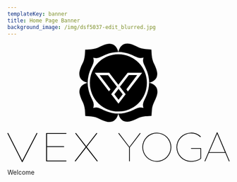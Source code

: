 ```yaml
---
templateKey: banner
title: Home Page Banner
background_image: /img/dsf5037-edit_blurred.jpg
---
```


<svg xmlns="http://www.w3.org/2000/svg" viewBox="0 0 287.32 153.23">
  <path class="word-mark" d="M157.33,134.32,143.6,116.38c-.11-.16-.16-.31.05-.47l.31-.21c.21-.1.31,0,.42.16l13.42,17.63,13.42-17.63c.1-.16.26-.26.41-.16l.32.21c.2.16.15.31.05.47l-13.73,17.89V151.8a.36.36,0,0,1-.37.37h-.21a.36.36,0,0,1-.36-.37Zm35.94-19.09A18.73,18.73,0,1,1,174.49,134,18.72,18.72,0,0,1,193.27,115.23Zm0,36.52A17.79,17.79,0,1,0,175.43,134,17.69,17.69,0,0,0,193.27,151.75Zm44-36.52A18.59,18.59,0,0,1,250,120.07a.31.31,0,0,1,0,.42l-.26.31a.27.27,0,0,1-.41,0,17.38,17.38,0,0,0-12-4.63,17.79,17.79,0,1,0,0,35.58c7,0,11.19-2.71,12.23-3.59V135.94H237.74a.36.36,0,0,1-.37-.37v-.21a.36.36,0,0,1,.37-.31h12.38a.35.35,0,0,1,.36.31v13.16c-.36.58-4.94,4.17-13.16,4.17a18.73,18.73,0,1,1,0-37.46Zm33.65-.36a.36.36,0,0,1,.26-.21h.1a.34.34,0,0,1,.26.21L287.3,151.8a.21.21,0,0,1-.15.31l-.47.16c-.16,0-.21-.05-.26-.16l-4.63-10.87H260.52l-4.69,10.87c-.05.11-.1.21-.26.16l-.46-.16a.22.22,0,0,1-.16-.31Zm10.4,25.49-10.09-23.83-10.35,23.83ZM0,116.12c-.06-.16,0-.26.19-.31l.56-.16c.19-.05.25,0,.31.16l18.1,35.52,18.54-35.52c.06-.11.12-.21.31-.16l.56.16c.19,0,.25.15.19.31L19.56,153a.42.42,0,0,1-.75,0Zm50.06,0a.39.39,0,0,1,.43-.37h25.4a.4.4,0,0,1,.44.37v.21a.4.4,0,0,1-.44.36H51.2v16.07H72.92a.4.4,0,0,1,.44.37v.21a.4.4,0,0,1-.44.36H51.2v17.53H75.91a.4.4,0,0,1,.44.36v.21a.4.4,0,0,1-.44.37H50.51a.39.39,0,0,1-.43-.37Zm37.19,35.42,13.92-17.94L87.9,116.38c-.13-.16-.19-.31.06-.47l.37-.21a.37.37,0,0,1,.5.16l13.11,16.9,13.11-16.9a.36.36,0,0,1,.49-.16l.38.21c.25.16.19.31.06.47L102.63,133.6l14,17.94c.12.16.19.31-.06.47l-.38.21a.38.38,0,0,1-.5-.16l-13.79-17.58L88.21,152.06a.38.38,0,0,1-.5.16l-.37-.21C87.09,151.85,87.15,151.7,87.27,151.54Z" />
  <path class="logo-mark" d="M143.41,90.7a40.55,40.55,0,0,0,8.3-.9A54.66,54.66,0,0,0,158,88c3.6-1.3,6.1-2.7,8.2-3.6a18.84,18.84,0,0,1,5-1.6,13.49,13.49,0,0,1,4.7.6,13.49,13.49,0,0,1-.6-4.7,13,13,0,0,1,1.6-5c.9-2,2.2-4.6,3.6-8.2a40,40,0,0,0,1.8-6.3,40.55,40.55,0,0,0,.9-8.3c6.3,1.5,9.4,4.7,10.4,8.4a14.07,14.07,0,0,1,.2,5.8,24.33,24.33,0,0,1-1.8,5.8c-.8,1.9-1.6,3.5-2.3,5a42.2,42.2,0,0,0-1.8,4.5,24.81,24.81,0,0,0-1,5.4c-.2,2.1-.3,4.6-.6,7.8-3.2.2-5.7.3-7.8.5a26,26,0,0,0-5.4,1,28.53,28.53,0,0,0-4.6,1.7c-1.5.7-3.1,1.5-5,2.3a29.94,29.94,0,0,1-5.8,1.8,14.14,14.14,0,0,1-5.8-.1C148.21,100,145,96.9,143.41,90.7ZM93.51,59.4a12.58,12.58,0,0,0-.1,5.8,29.94,29.94,0,0,0,1.8,5.8c.8,1.9,1.6,3.5,2.3,5a25.42,25.42,0,0,1,1.7,4.6,34.86,34.86,0,0,1,1,5.4c.2,2.1.3,4.6.5,7.8,3.2.2,5.6.3,7.8.6a34.86,34.86,0,0,1,5.4,1,35.18,35.18,0,0,1,4.5,1.8c1.5.7,3.1,1.5,5,2.3a32.24,32.24,0,0,0,5.8,1.8,14.07,14.07,0,0,0,5.8-.2c3.7-1,6.9-4.1,8.4-10.4a40.55,40.55,0,0,1-8.3-.9,54.66,54.66,0,0,1-6.3-1.8c-3.6-1.3-6.1-2.7-8.2-3.6a17.79,17.79,0,0,0-5-1.6,12.69,12.69,0,0,0-4.6.6,13.49,13.49,0,0,0,.6-4.7,14.56,14.56,0,0,0-1.5-5c-.9-2-2.2-4.6-3.6-8.2a40,40,0,0,1-1.8-6.3,40.55,40.55,0,0,1-.9-8.3C97.51,52.6,94.51,55.8,93.51,59.4ZM135,1.1a12.58,12.58,0,0,0-5.8-.1,29.94,29.94,0,0,0-5.8,1.8c-1.9.8-3.5,1.6-5,2.3a25.42,25.42,0,0,1-4.6,1.7,34.86,34.86,0,0,1-5.4,1c-2.1.2-4.6.3-7.8.5-.2,3.2-.3,5.6-.6,7.8a34.86,34.86,0,0,1-1,5.4,24.86,24.86,0,0,1-1.8,4.5c-.7,1.5-1.5,3.1-2.3,5a25.46,25.46,0,0,0-1.7,5.8,14.07,14.07,0,0,0,.2,5.8c1,3.7,4.1,6.9,10.4,8.4a40.55,40.55,0,0,1,.9-8.3,40,40,0,0,1,1.8-6.3c1.3-3.6,2.7-6.1,3.6-8.2a14.56,14.56,0,0,0,1.5-5,12.69,12.69,0,0,0-.6-4.6,13.23,13.23,0,0,0,4.6.6,14.56,14.56,0,0,0,5-1.5c2-.9,4.6-2.2,8.2-3.6a40,40,0,0,1,6.3-1.8,40.55,40.55,0,0,1,8.3-.9C141.91,5.1,138.71,2.1,135,1.1Zm58.4,41.5a12.58,12.58,0,0,0,.1-5.8,24.33,24.33,0,0,0-1.8-5.8c-.8-1.9-1.6-3.5-2.3-5a25.42,25.42,0,0,1-1.7-4.6,34.86,34.86,0,0,1-1-5.4c-.2-2.1-.3-4.6-.5-7.8-3.2-.2-5.6-.3-7.8-.6a34.86,34.86,0,0,1-5.4-1,24.86,24.86,0,0,1-4.5-1.8c-1.5-.7-3.1-1.5-5-2.3a25.82,25.82,0,0,0-5.8-1.8,14.07,14.07,0,0,0-5.8.2c-3.7,1-6.9,4.1-8.4,10.4a40.55,40.55,0,0,1,8.3.9,40,40,0,0,1,6.3,1.8c3.6,1.3,6.1,2.7,8.2,3.6a15.21,15.21,0,0,0,5,1.5,13.49,13.49,0,0,0,4.7-.6,13.23,13.23,0,0,0-.6,4.6,13.55,13.55,0,0,0,1.6,5c.9,2,2.2,4.6,3.6,8.2a40,40,0,0,1,1.8,6.3,40.55,40.55,0,0,1,.9,8.3C189.31,49.5,192.41,46.3,193.41,42.6Zm-49.8-28.4a36.9,36.9,0,1,1-37,36.9A36.87,36.87,0,0,1,143.61,14.2Zm-2,41.9-6.9,9-.5.6.5.6,7.9,10.3.2.2.8,1,.8-1,8-10.4.1-.2.5-.6-.6-.5L132,38.6l-.1-.1-.3-.4H113l1.2,1.6L130.51,61l.8,1,.8-1,.7-.9.5-.6-.5-.6-13.5-17.7h10.9l18.9,24.6-5.4,7.1-5.4-7.1,5.4-7Zm30.5-18h-16.6l-.3.4-11.7,15,2,2.5L157,41.1h10.8l-13.5,17.7-.4.6.4.6.6,1,.8,1.2.9-1.1L173,39.7l1.2-1.6Z" stroke-miterlimit="10"/>
</svg>

Welcome
